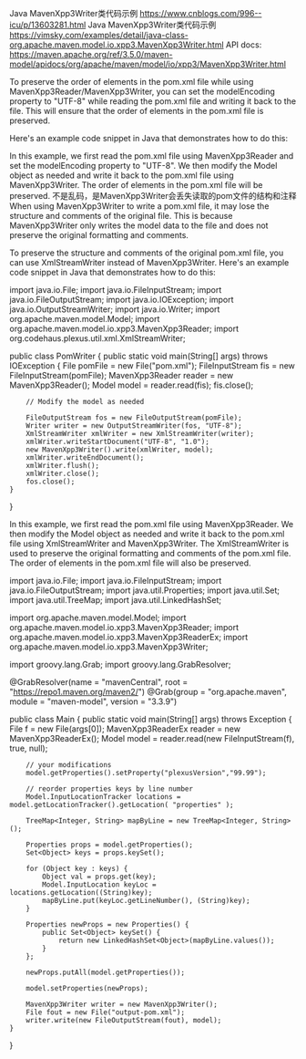 Java MavenXpp3Writer类代码示例
https://www.cnblogs.com/996--icu/p/13603281.html
Java MavenXpp3Writer类代码示例
https://vimsky.com/examples/detail/java-class-org.apache.maven.model.io.xpp3.MavenXpp3Writer.html
API docs:
https://maven.apache.org/ref/3.5.0/maven-model/apidocs/org/apache/maven/model/io/xpp3/MavenXpp3Writer.html


To preserve the order of elements in the pom.xml file while using MavenXpp3Reader/MavenXpp3Writer, you can set the modelEncoding property to "UTF-8" while reading the pom.xml file and writing it back to the file. This will ensure that the order of elements in the pom.xml file is preserved.

Here's an example code snippet in Java that demonstrates how to do this:

In this example, we first read the pom.xml file using MavenXpp3Reader and set the modelEncoding property to "UTF-8". We then modify the Model object as needed and write it back to the pom.xml file using MavenXpp3Writer. The order of elements in the pom.xml file will be preserved. 
不是乱码，是MavenXpp3Writer会丢失读取的pom文件的结构和注释
When using MavenXpp3Writer to write a pom.xml file, it may lose the structure and comments of the original file. This is because MavenXpp3Writer only writes the model data to the file and does not preserve the original formatting and comments.

To preserve the structure and comments of the original pom.xml file, you can use XmlStreamWriter instead of MavenXpp3Writer. Here's an example code snippet in Java that demonstrates how to do this:

import java.io.File;
import java.io.FileInputStream;
import java.io.FileOutputStream;
import java.io.IOException;
import java.io.OutputStreamWriter;
import java.io.Writer;
import org.apache.maven.model.Model;
import org.apache.maven.model.io.xpp3.MavenXpp3Reader;
import org.codehaus.plexus.util.xml.XmlStreamWriter;

public class PomWriter {
    public static void main(String[] args) throws IOException {
        File pomFile = new File("pom.xml");
        FileInputStream fis = new FileInputStream(pomFile);
        MavenXpp3Reader reader = new MavenXpp3Reader();
        Model model = reader.read(fis);
        fis.close();

        // Modify the model as needed

        FileOutputStream fos = new FileOutputStream(pomFile);
        Writer writer = new OutputStreamWriter(fos, "UTF-8");
        XmlStreamWriter xmlWriter = new XmlStreamWriter(writer);
        xmlWriter.writeStartDocument("UTF-8", "1.0");
        new MavenXpp3Writer().write(xmlWriter, model);
        xmlWriter.writeEndDocument();
        xmlWriter.flush();
        xmlWriter.close();
        fos.close();
    }
}

In this example, we first read the pom.xml file using MavenXpp3Reader. We then modify the Model object as needed and write it back to the pom.xml file using XmlStreamWriter and MavenXpp3Writer. The XmlStreamWriter is used to preserve the original formatting and comments of the pom.xml file. The order of elements in the pom.xml file will also be preserved. 

import java.io.File;
import java.io.FileInputStream;
import java.io.FileOutputStream;
import java.util.Properties;
import java.util.Set;
import java.util.TreeMap;
import java.util.LinkedHashSet;

import org.apache.maven.model.Model;
import org.apache.maven.model.io.xpp3.MavenXpp3Reader;
import org.apache.maven.model.io.xpp3.MavenXpp3ReaderEx;
import org.apache.maven.model.io.xpp3.MavenXpp3Writer;

import groovy.lang.Grab;
import groovy.lang.GrabResolver;

@GrabResolver(name = "mavenCentral", root = "https://repo1.maven.org/maven2/")
@Grab(group = "org.apache.maven", module = "maven-model", version = "3.3.9")

public class Main {
    public static void main(String[] args) throws Exception {
        File f = new File(args[0]);
        MavenXpp3ReaderEx reader = new MavenXpp3ReaderEx();
        Model model = reader.read(new FileInputStream(f), true, null);

        // your modifications
        model.getProperties().setProperty("plexusVersion","99.99");

        // reorder properties keys by line number
        Model.InputLocationTracker locations = model.getLocationTracker().getLocation( "properties" );

        TreeMap<Integer, String> mapByLine = new TreeMap<Integer, String>();

        Properties props = model.getProperties();
        Set<Object> keys = props.keySet();

        for (Object key : keys) {
            Object val = props.get(key);
            Model.InputLocation keyLoc = locations.getLocation((String)key);
            mapByLine.put(keyLoc.getLineNumber(), (String)key);
        }

        Properties newProps = new Properties() {
            public Set<Object> keySet() {
                return new LinkedHashSet<Object>(mapByLine.values());
            }
        };

        newProps.putAll(model.getProperties());

        model.setProperties(newProps);

        MavenXpp3Writer writer = new MavenXpp3Writer();
        File fout = new File("output-pom.xml");
        writer.write(new FileOutputStream(fout), model);
    }
}
